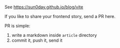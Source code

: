 See https://sun0day.github.io/blog/vite

If you like to share your frontend story, send a PR here.

PR is simple: 

1. write a markdown inside `article` directory
2. commit it, push it, send it